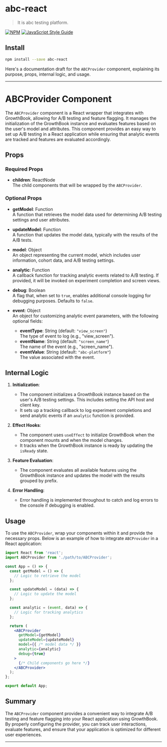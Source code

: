 # abc-react

> It is abc testing platform.

[![NPM](https://img.shields.io/npm/v/abc-react.svg)](https://www.npmjs.com/package/abc-react) [![JavaScript Style Guide](https://img.shields.io/badge/code_style-standard-brightgreen.svg)](https://standardjs.com)

## Install

```bash
npm install --save abc-react
```

Here's a documentation draft for the `ABCProvider` component, explaining its purpose, props, internal logic, and usage.

---

# ABCProvider Component

The `ABCProvider` component is a React wrapper that integrates with GrowthBook, allowing for A/B testing and feature flagging. It manages the initialization of the GrowthBook instance and evaluates features based on the user's model and attributes. This component provides an easy way to set up A/B testing in a React application while ensuring that analytic events are tracked and features are evaluated accordingly.

## Props

### Required Props

- **children**: ReactNode  
  The child components that will be wrapped by the `ABCProvider`.

### Optional Props

- **getModel**: Function  
  A function that retrieves the model data used for determining A/B testing settings and user attributes.

- **updateModel**: Function  
  A function that updates the model data, typically with the results of the A/B tests.

- **model**: Object  
  An object representing the current model, which includes user information, cohort data, and A/B testing settings.

- **analytic**: Function  
  A callback function for tracking analytic events related to A/B testing. If provided, it will be invoked on experiment completion and screen views.

- **debug**: Boolean  
  A flag that, when set to `true`, enables additional console logging for debugging purposes. Defaults to `false`.

- **event**: Object  
  An object for customizing analytic event parameters, with the following optional fields:
  - **eventType**: String (default: `"view_screen"`)  
    The type of event to log (e.g., "view_screen").
  - **eventName**: String (default: `"screen_name"`)  
    The name of the event (e.g., "screen_name").
  - **eventValue**: String (default: `"abc-platform"`)  
    The value associated with the event.

## Internal Logic

1. **Initialization**: 
   - The component initializes a GrowthBook instance based on the user's A/B testing settings. This includes setting the API host and client key.
   - It sets up a tracking callback to log experiment completions and send analytic events if an `analytic` function is provided.

2. **Effect Hooks**:
   - The component uses `useEffect` to initialize GrowthBook when the component mounts and when the model changes.
   - It tracks when the GrowthBook instance is ready by updating the `isReady` state.

3. **Feature Evaluation**:
   - The component evaluates all available features using the GrowthBook instance and updates the model with the results grouped by prefix.

4. **Error Handling**:
   - Error handling is implemented throughout to catch and log errors to the console if debugging is enabled.

## Usage

To use the `ABCProvider`, wrap your components within it and provide the necessary props. Below is an example of how to integrate `ABCProvider` in a React application:

```jsx
import React from 'react';
import ABCProvider from './path/to/ABCProvider';

const App = () => {
  const getModel = () => {
    // Logic to retrieve the model
  };

  const updateModel = (data) => {
    // Logic to update the model
  };

  const analytic = (event, data) => {
    // Logic for tracking analytics
  };

  return (
    <ABCProvider
      getModel={getModel}
      updateModel={updateModel}
      model={{ /* model data */ }}
      analytic={analytic}
      debug={true}
    >
      {/* Child components go here */}
    </ABCProvider>
  );
};

export default App;
```

## Summary

The `ABCProvider` component provides a convenient way to integrate A/B testing and feature flagging into your React application using GrowthBook. By properly configuring the provider, you can track user interactions, evaluate features, and ensure that your application is optimized for different user experiences.

--- 
